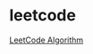 # leetcode

[LeetCode Algorithm](https://github.com/wowfun/leetcode/blob/master/algorithm/README.md)
